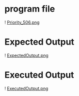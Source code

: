# program file
! [Priority_506.png](Priority_506.png)
# Expected Output
! [ExpectedOutput.png](ExpectedOutput.png)
# Executed Output
! [ExecutedOutput.png](ExecutedOutput.png)
